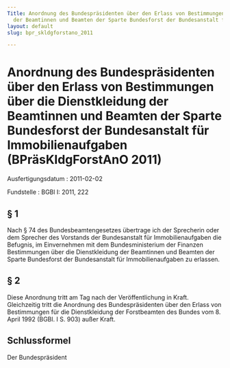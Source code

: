 ```yaml
---
Title: Anordnung des Bundespräsidenten über den Erlass von Bestimmungen über die Dienstkleidung
  der Beamtinnen und Beamten der Sparte Bundesforst der Bundesanstalt für Immobilienaufgaben
layout: default
slug: bpr_skldgforstano_2011

---
```


# Anordnung des Bundespräsidenten über den Erlass von Bestimmungen über die Dienstkleidung der Beamtinnen und Beamten der Sparte Bundesforst der Bundesanstalt für Immobilienaufgaben (BPräsKldgForstAnO 2011)

Ausfertigungsdatum
:   2011-02-02

Fundstelle
:   BGBl I: 2011, 222


## § 1

Nach § 74 des Bundesbeamtengesetzes übertrage ich der Sprecherin oder
dem Sprecher des Vorstands der Bundesanstalt für Immobilienaufgaben
die Befugnis, im Einvernehmen mit dem Bundesministerium der Finanzen
Bestimmungen über die Dienstkleidung der Beamtinnen und Beamten der
Sparte Bundesforst der Bundesanstalt für Immobilienaufgaben zu
erlassen.


## § 2

Diese Anordnung tritt am Tag nach der Veröffentlichung in Kraft.
Gleichzeitig tritt die Anordnung des Bundespräsidenten über den Erlass
von Bestimmungen für die Dienstkleidung der Forstbeamten des Bundes
vom 8. April 1992 (BGBl. I S. 903) außer Kraft.


## Schlussformel

Der Bundespräsident

